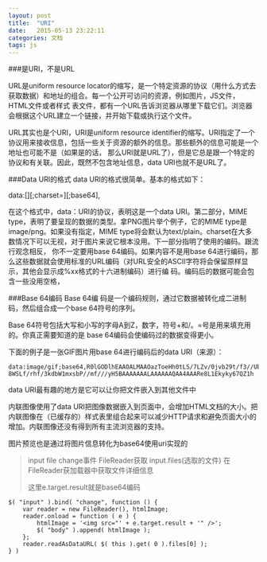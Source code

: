 ```yaml
---
layout: post
title:  "URI"
date:   2015-05-13 23:22:11
categories: 文档
tags: js
---
```

<!--more-->

###是URI，不是URL
>
URL是uniform resource locator的缩写，是一个特定资源的协议（用什么方式去获取数据）和地址的组合。每一个公开可访问的资源，例如图片，JS文件，HTML文件或者样式 表文件，都有一个URL告诉浏览器从哪里下载它们。浏览器会根据这个URL建立一个链接，并开始下载或执行这个文件。

>
URL其实也是个URI，URI是uniform resource identifier的缩写。URI指定了一个协议用来接收信息，包括一些关于资源的额外的信息。那些额外的信息可能是一个地址也可能不是（如果是的话， 那么URI就是URL了），但是它总是跟一个特定的协议和有关联。因此，既然不包含地址信息，data URI也就不是URL了。


###Data URI的格式
data URI的格式很简单。基本的格式如下：
>
data:[][;charset=][;base64],

>
在这个格式中，data：URI的协议，表明这是一个data URI。第二部分，MIME type，表明了要呈现的数据的类型。拿PNG图片举个例子，它的MIME type是image/png。如果没有指定，MIME type将会默认为text/plain。charset在大多数情况下可以无视，对于图片来说它根本没用。下一部分指明了使用的编码。跟流行观念相反， 你不一定要用base 64编码。如果内容不是用base 64进行编码，那么这些数据就会使用标准的URL编码（对URL安全的ASCII字符将会保留原样显示，其他会显示成%xx格式的十六进制编码）进行编 码。编码后的数据可能会包含一些没用空格，


###Base 64编码
Base 64编 码是一个编码规则，通过它数据被转化成二进制码，然后组合成一个base 64符号的序列。

>
Base 64符号包括大写和小写的字母A到Z，数字，符号+和/。=号是用来填充用的。你真正需要知道的是 base 64编码会使编码过的数据变得更小。

下面的例子是一张GIF图片用base 64进行编码后的data URI（来源）：

	data:image/gif;base64,R0lGODlhEAAOALMAAOazToeHh0tLS/7LZv/0jvb29t/f3//Ub//ge
	8WSLf/rhf/3kdbW1mxsbP//mf///yH5BAAAAAAALAAAAAAQAA4AAARe8L1Ekyky67QZ1h

data URI最有趣的地方是它可以让你把文件嵌入到其他文件中

>
内联图像使用了data URI把图像数据嵌入到页面中，会增加HTML文档的大小。把内联图像在（已缓存的）样式表里组合起来可以减少HTTP请求和避免页面大小的增加。内联图像还没有得到所有主流浏览器的支持。



图片预览也是通过将图片信息转化为base64使用uri实现的

>input file change事件 FileReader获取 input.files(选取的文件) 在FileReader获加载器中获取文件详细信息
>
> 这里e.target.result就是base64编码
>



    $( "input" ).bind( "change", function () {
        var reader = new FileReader(), htmlImage;
        reader.onload = function ( e ) {
            htmlImage = '<img src="' + e.target.result + '" />';
            $( "body" ).append( htmlImage );
        };
        reader.readAsDataURL( $( this ).get( 0 ).files[0] );
    } )















